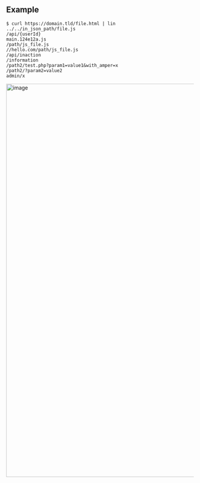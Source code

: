 ## Example
```console
$ curl https://domain.tld/file.html | lin
../../in_json_path/file.js
/api/{userId}
main.124e12a.js
/path/js_file.js
//hello.com/path/js_file.js
/api/inaction
/information
/path2/test.php?param1=value1&with_amper=x
/path2/?param2=value2
admin/x
```


<img width="913" height="1054" alt="image" src="https://github.com/user-attachments/assets/65bf5d21-62d1-491c-9415-0c67dc90ccea" />
